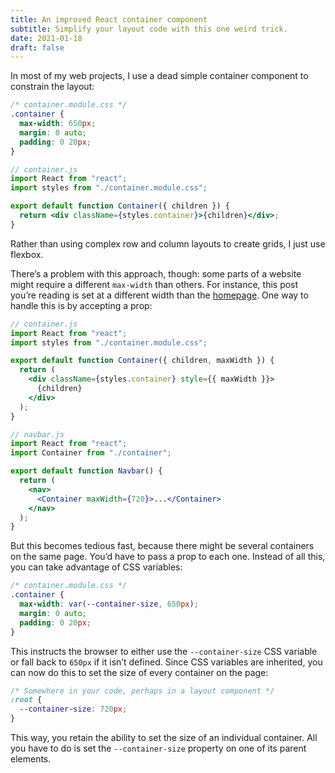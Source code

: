 ```yaml
---
title: An improved React container component
subtitle: Simplify your layout code with this one weird trick.
date: 2021-01-18
draft: false
---
```


In most of my web projects, I use a dead simple container component to constrain the layout:

```css
/* container.module.css */
.container {
  max-width: 650px;
  margin: 0 auto;
  padding: 0 20px;
}
```

```jsx
// container.js
import React from "react";
import styles from "./container.module.css";

export default function Container({ children }) {
  return <div className={styles.container}>{children}</div>;
}
```

Rather than using complex row and column layouts to create grids, I just use flexbox.

There’s a problem with this approach, though: some parts of a website might require a different `max-width` than others. For instance, this post you’re reading is set at a different width than the [homepage](/). One way to handle this is by accepting a prop:

```jsx
// container.js
import React from "react";
import styles from "./container.module.css";

export default function Container({ children, maxWidth }) {
  return (
    <div className={styles.container} style={{ maxWidth }}>
      {children}
    </div>
  );
}
```

```jsx
// navbar.js
import React from "react";
import Container from "./container";

export default function Navbar() {
  return (
    <nav>
      <Container maxWidth={720}>...</Container>
    </nav>
  );
}
```

But this becomes tedious fast, because there might be several containers on the same page. You’d have to pass a prop to each one.
Instead of all this, you can take advantage of CSS variables:

```css
/* container.module.css */
.container {
  max-width: var(--container-size, 650px);
  margin: 0 auto;
  padding: 0 20px;
}
```

This instructs the browser to either use the `--container-size` CSS variable or fall back to `650px` if it isn’t defined.
Since CSS variables are inherited, you can now do this to set the size of every container on the page:

```css
/* Somewhere in your code, perhaps in a layout component */
:root {
  --container-size: 720px;
}
```

This way, you retain the ability to set the size of an individual container. All you have to do is set the `--container-size` property on one of its parent elements.
